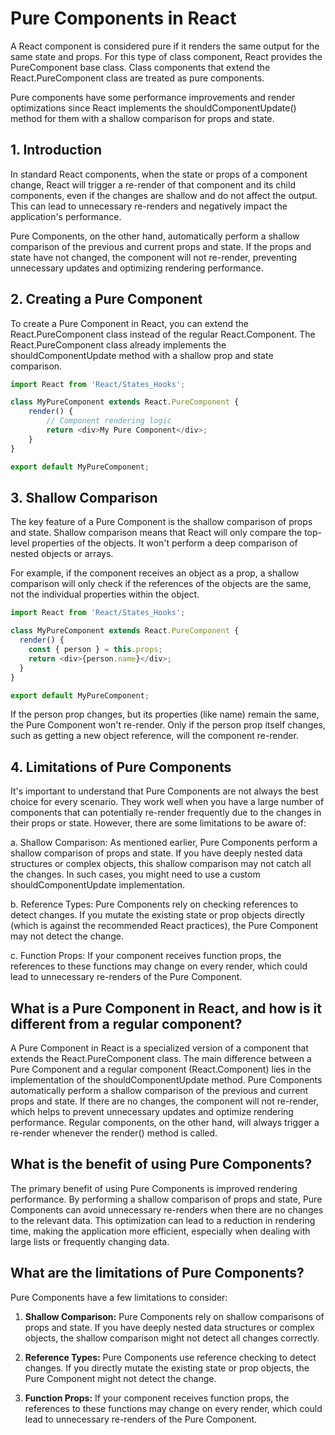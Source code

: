 # Pure Components in React
A React component is considered pure if it renders the same output for the same state and props. For this type of class component, React provides the PureComponent base class. Class components that extend the React.PureComponent class are treated as pure components.

Pure components have some performance improvements and render optimizations since React implements the shouldComponentUpdate() method for them with a shallow comparison for props and state.

## 1. Introduction

In standard React components, when the state or props of a component change, React will trigger a re-render of that component and its child components, even if the changes are shallow and do not affect the output. This can lead to unnecessary re-renders and negatively impact the application's performance.

Pure Components, on the other hand, automatically perform a shallow comparison of the previous and current props and state. If the props and state have not changed, the component will not re-render, preventing unnecessary updates and optimizing rendering performance.

## 2. Creating a Pure Component

To create a Pure Component in React, you can extend the React.PureComponent class instead of the regular React.Component. The React.PureComponent class already implements the shouldComponentUpdate method with a shallow prop and state comparison.

```javascript
import React from 'React/States_Hooks';

class MyPureComponent extends React.PureComponent {
    render() {
        // Component rendering logic
        return <div>My Pure Component</div>;
    }
}

export default MyPureComponent;

```

## 3. Shallow Comparison
The key feature of a Pure Component is the shallow comparison of props and state. Shallow comparison means that React will only compare the top-level properties of the objects. It won't perform a deep comparison of nested objects or arrays.

For example, if the component receives an object as a prop, a shallow comparison will only check if the references of the objects are the same, not the individual properties within the object.

```javascript
import React from 'React/States_Hooks';

class MyPureComponent extends React.PureComponent {
  render() {
    const { person } = this.props;
    return <div>{person.name}</div>;
  }
}

export default MyPureComponent;

```

If the person prop changes, but its properties (like name) remain the same, the Pure Component won't re-render. Only if the person prop itself changes, such as getting a new object reference, will the component re-render.

## 4. Limitations of Pure Components
It's important to understand that Pure Components are not always the best choice for every scenario. They work well when you have a large number of components that can potentially re-render frequently due to the changes in their props or state. However, there are some limitations to be aware of:

a. Shallow Comparison: As mentioned earlier, Pure Components perform a shallow comparison of props and state. If you have deeply nested data structures or complex objects, this shallow comparison may not catch all the changes. In such cases, you might need to use a custom shouldComponentUpdate implementation.

b. Reference Types: Pure Components rely on checking references to detect changes. If you mutate the existing state or prop objects directly (which is against the recommended React practices), the Pure Component may not detect the change.

c. Function Props: If your component receives function props, the references to these functions may change on every render, which could lead to unnecessary re-renders of the Pure Component.

## What is a Pure Component in React, and how is it different from a regular component?

A Pure Component in React is a specialized version of a component that extends the React.PureComponent class. The main difference between a Pure Component and a regular component (React.Component) lies in the implementation of the shouldComponentUpdate method. Pure Components automatically perform a shallow comparison of the previous and current props and state. If there are no changes, the component will not re-render, which helps to prevent unnecessary updates and optimize rendering performance. Regular components, on the other hand, will always trigger a re-render whenever the render() method is called.

## What is the benefit of using Pure Components?

The primary benefit of using Pure Components is improved rendering performance. By performing a shallow comparison of props and state, Pure Components can avoid unnecessary re-renders when there are no changes to the relevant data. This optimization can lead to a reduction in rendering time, making the application more efficient, especially when dealing with large lists or frequently changing data.

## What are the limitations of Pure Components?

Pure Components have a few limitations to consider:

1. **Shallow Comparison:** Pure Components rely on shallow comparisons of props and state. If you have deeply nested data structures or complex objects, the shallow comparison might not detect all changes correctly.

2. **Reference Types:** Pure Components use reference checking to detect changes. If you directly mutate the existing state or prop objects, the Pure Component might not detect the change.

3. **Function Props:** If your component receives function props, the references to these functions may change on every render, which could lead to unnecessary re-renders of the Pure Component.

